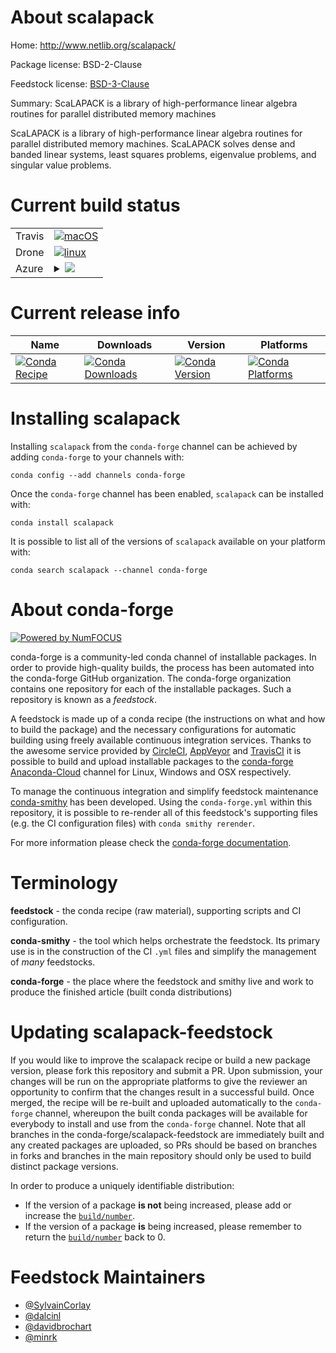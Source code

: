 About scalapack
===============

Home: http://www.netlib.org/scalapack/

Package license: BSD-2-Clause

Feedstock license: [BSD-3-Clause](https://github.com/conda-forge/scalapack-feedstock/blob/master/LICENSE.txt)

Summary: ScaLAPACK is a library of high-performance linear algebra routines for parallel distributed memory machines

ScaLAPACK is a library of high-performance linear algebra routines for parallel distributed
memory machines. ScaLAPACK solves dense and banded linear systems, least squares problems,
eigenvalue problems, and singular value problems.


Current build status
====================


<table><tr>
    <td>Travis</td>
    <td>
      <a href="https://travis-ci.com/conda-forge/scalapack-feedstock">
        <img alt="macOS" src="https://img.shields.io/travis/com/conda-forge/scalapack-feedstock/master.svg?label=macOS">
      </a>
    </td>
  </tr><tr>
    <td>Drone</td>
    <td>
      <a href="https://cloud.drone.io/conda-forge/scalapack-feedstock">
        <img alt="linux" src="https://img.shields.io/drone/build/conda-forge/scalapack-feedstock/master.svg?label=Linux">
      </a>
    </td>
  </tr>
    
  <tr>
    <td>Azure</td>
    <td>
      <details>
        <summary>
          <a href="https://dev.azure.com/conda-forge/feedstock-builds/_build/latest?definitionId=1878&branchName=master">
            <img src="https://dev.azure.com/conda-forge/feedstock-builds/_apis/build/status/scalapack-feedstock?branchName=master">
          </a>
        </summary>
        <table>
          <thead><tr><th>Variant</th><th>Status</th></tr></thead>
          <tbody><tr>
              <td>linux_64_mpimpich</td>
              <td>
                <a href="https://dev.azure.com/conda-forge/feedstock-builds/_build/latest?definitionId=1878&branchName=master">
                  <img src="https://dev.azure.com/conda-forge/feedstock-builds/_apis/build/status/scalapack-feedstock?branchName=master&jobName=linux&configuration=linux_64_mpimpich" alt="variant">
                </a>
              </td>
            </tr><tr>
              <td>linux_64_mpiopenmpi</td>
              <td>
                <a href="https://dev.azure.com/conda-forge/feedstock-builds/_build/latest?definitionId=1878&branchName=master">
                  <img src="https://dev.azure.com/conda-forge/feedstock-builds/_apis/build/status/scalapack-feedstock?branchName=master&jobName=linux&configuration=linux_64_mpiopenmpi" alt="variant">
                </a>
              </td>
            </tr><tr>
              <td>linux_aarch64_mpimpich</td>
              <td>
                <a href="https://dev.azure.com/conda-forge/feedstock-builds/_build/latest?definitionId=1878&branchName=master">
                  <img src="https://dev.azure.com/conda-forge/feedstock-builds/_apis/build/status/scalapack-feedstock?branchName=master&jobName=linux&configuration=linux_aarch64_mpimpich" alt="variant">
                </a>
              </td>
            </tr><tr>
              <td>linux_aarch64_mpiopenmpi</td>
              <td>
                <a href="https://dev.azure.com/conda-forge/feedstock-builds/_build/latest?definitionId=1878&branchName=master">
                  <img src="https://dev.azure.com/conda-forge/feedstock-builds/_apis/build/status/scalapack-feedstock?branchName=master&jobName=linux&configuration=linux_aarch64_mpiopenmpi" alt="variant">
                </a>
              </td>
            </tr><tr>
              <td>linux_ppc64le_mpimpich</td>
              <td>
                <a href="https://dev.azure.com/conda-forge/feedstock-builds/_build/latest?definitionId=1878&branchName=master">
                  <img src="https://dev.azure.com/conda-forge/feedstock-builds/_apis/build/status/scalapack-feedstock?branchName=master&jobName=linux&configuration=linux_ppc64le_mpimpich" alt="variant">
                </a>
              </td>
            </tr><tr>
              <td>linux_ppc64le_mpiopenmpi</td>
              <td>
                <a href="https://dev.azure.com/conda-forge/feedstock-builds/_build/latest?definitionId=1878&branchName=master">
                  <img src="https://dev.azure.com/conda-forge/feedstock-builds/_apis/build/status/scalapack-feedstock?branchName=master&jobName=linux&configuration=linux_ppc64le_mpiopenmpi" alt="variant">
                </a>
              </td>
            </tr><tr>
              <td>osx_64_mpimpich</td>
              <td>
                <a href="https://dev.azure.com/conda-forge/feedstock-builds/_build/latest?definitionId=1878&branchName=master">
                  <img src="https://dev.azure.com/conda-forge/feedstock-builds/_apis/build/status/scalapack-feedstock?branchName=master&jobName=osx&configuration=osx_64_mpimpich" alt="variant">
                </a>
              </td>
            </tr><tr>
              <td>osx_64_mpiopenmpi</td>
              <td>
                <a href="https://dev.azure.com/conda-forge/feedstock-builds/_build/latest?definitionId=1878&branchName=master">
                  <img src="https://dev.azure.com/conda-forge/feedstock-builds/_apis/build/status/scalapack-feedstock?branchName=master&jobName=osx&configuration=osx_64_mpiopenmpi" alt="variant">
                </a>
              </td>
            </tr><tr>
              <td>osx_arm64_mpimpich</td>
              <td>
                <a href="https://dev.azure.com/conda-forge/feedstock-builds/_build/latest?definitionId=1878&branchName=master">
                  <img src="https://dev.azure.com/conda-forge/feedstock-builds/_apis/build/status/scalapack-feedstock?branchName=master&jobName=osx&configuration=osx_arm64_mpimpich" alt="variant">
                </a>
              </td>
            </tr><tr>
              <td>osx_arm64_mpiopenmpi</td>
              <td>
                <a href="https://dev.azure.com/conda-forge/feedstock-builds/_build/latest?definitionId=1878&branchName=master">
                  <img src="https://dev.azure.com/conda-forge/feedstock-builds/_apis/build/status/scalapack-feedstock?branchName=master&jobName=osx&configuration=osx_arm64_mpiopenmpi" alt="variant">
                </a>
              </td>
            </tr>
          </tbody>
        </table>
      </details>
    </td>
  </tr>
</table>

Current release info
====================

| Name | Downloads | Version | Platforms |
| --- | --- | --- | --- |
| [![Conda Recipe](https://img.shields.io/badge/recipe-scalapack-green.svg)](https://anaconda.org/conda-forge/scalapack) | [![Conda Downloads](https://img.shields.io/conda/dn/conda-forge/scalapack.svg)](https://anaconda.org/conda-forge/scalapack) | [![Conda Version](https://img.shields.io/conda/vn/conda-forge/scalapack.svg)](https://anaconda.org/conda-forge/scalapack) | [![Conda Platforms](https://img.shields.io/conda/pn/conda-forge/scalapack.svg)](https://anaconda.org/conda-forge/scalapack) |

Installing scalapack
====================

Installing `scalapack` from the `conda-forge` channel can be achieved by adding `conda-forge` to your channels with:

```
conda config --add channels conda-forge
```

Once the `conda-forge` channel has been enabled, `scalapack` can be installed with:

```
conda install scalapack
```

It is possible to list all of the versions of `scalapack` available on your platform with:

```
conda search scalapack --channel conda-forge
```


About conda-forge
=================

[![Powered by NumFOCUS](https://img.shields.io/badge/powered%20by-NumFOCUS-orange.svg?style=flat&colorA=E1523D&colorB=007D8A)](http://numfocus.org)

conda-forge is a community-led conda channel of installable packages.
In order to provide high-quality builds, the process has been automated into the
conda-forge GitHub organization. The conda-forge organization contains one repository
for each of the installable packages. Such a repository is known as a *feedstock*.

A feedstock is made up of a conda recipe (the instructions on what and how to build
the package) and the necessary configurations for automatic building using freely
available continuous integration services. Thanks to the awesome service provided by
[CircleCI](https://circleci.com/), [AppVeyor](https://www.appveyor.com/)
and [TravisCI](https://travis-ci.com/) it is possible to build and upload installable
packages to the [conda-forge](https://anaconda.org/conda-forge)
[Anaconda-Cloud](https://anaconda.org/) channel for Linux, Windows and OSX respectively.

To manage the continuous integration and simplify feedstock maintenance
[conda-smithy](https://github.com/conda-forge/conda-smithy) has been developed.
Using the ``conda-forge.yml`` within this repository, it is possible to re-render all of
this feedstock's supporting files (e.g. the CI configuration files) with ``conda smithy rerender``.

For more information please check the [conda-forge documentation](https://conda-forge.org/docs/).

Terminology
===========

**feedstock** - the conda recipe (raw material), supporting scripts and CI configuration.

**conda-smithy** - the tool which helps orchestrate the feedstock.
                   Its primary use is in the construction of the CI ``.yml`` files
                   and simplify the management of *many* feedstocks.

**conda-forge** - the place where the feedstock and smithy live and work to
                  produce the finished article (built conda distributions)


Updating scalapack-feedstock
============================

If you would like to improve the scalapack recipe or build a new
package version, please fork this repository and submit a PR. Upon submission,
your changes will be run on the appropriate platforms to give the reviewer an
opportunity to confirm that the changes result in a successful build. Once
merged, the recipe will be re-built and uploaded automatically to the
`conda-forge` channel, whereupon the built conda packages will be available for
everybody to install and use from the `conda-forge` channel.
Note that all branches in the conda-forge/scalapack-feedstock are
immediately built and any created packages are uploaded, so PRs should be based
on branches in forks and branches in the main repository should only be used to
build distinct package versions.

In order to produce a uniquely identifiable distribution:
 * If the version of a package **is not** being increased, please add or increase
   the [``build/number``](https://docs.conda.io/projects/conda-build/en/latest/resources/define-metadata.html#build-number-and-string).
 * If the version of a package **is** being increased, please remember to return
   the [``build/number``](https://docs.conda.io/projects/conda-build/en/latest/resources/define-metadata.html#build-number-and-string)
   back to 0.

Feedstock Maintainers
=====================

* [@SylvainCorlay](https://github.com/SylvainCorlay/)
* [@dalcinl](https://github.com/dalcinl/)
* [@davidbrochart](https://github.com/davidbrochart/)
* [@minrk](https://github.com/minrk/)

